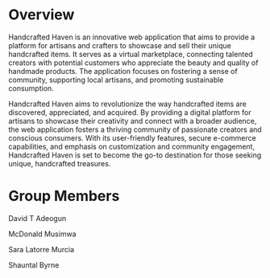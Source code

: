 # Overview #
Handcrafted Haven is an innovative web application that aims to provide a platform for artisans and crafters to showcase and sell their unique handcrafted items. It serves as a virtual marketplace, connecting talented creators with potential customers who appreciate the beauty and quality of handmade products. The application focuses on fostering a sense of community, supporting local artisans, and promoting sustainable consumption.

Handcrafted Haven aims to revolutionize the way handcrafted items are discovered, appreciated, and acquired. By providing a digital platform for artisans to showcase their creativity and connect with a broader audience, the web application fosters a thriving community of passionate creators and conscious consumers. With its user-friendly features, secure e-commerce capabilities, and emphasis on customization and community engagement, Handcrafted Haven is set to become the go-to destination for those seeking unique, handcrafted treasures.

# Group Members

David T Adeogun 

McDonald Musimwa 

Sara Latorre Murcia 

Shauntal Byrne


